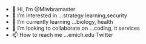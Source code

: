 - 👋 Hi, I’m @Mlwbramaster
- 👀 I’m interested in ...strategy learning,security
- 🌱 I’m currently learning ...biology, health
- 💞️ I’m looking to collaborate on ...coding, it services
- 📫 How to reach me ...emich.edu Twitter

<!---
Mlwbramaster/Mlwbramaster is a ✨ special ✨ repository because its `README.md` (this file) appears on your GitHub profile.
You can click the Preview link to take a look at your changes.
--->
